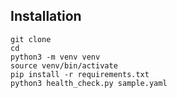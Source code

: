 ## Installation

```commandline
git clone
cd 
python3 -m venv venv
source venv/bin/activate
pip install -r requirements.txt
python3 health_check.py sample.yaml
```
